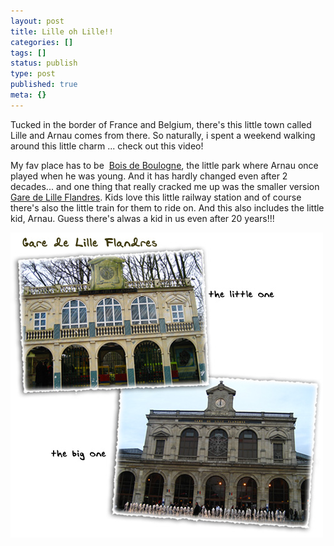 ```yaml
---
layout: post
title: Lille oh Lille!!
categories: []
tags: []
status: publish
type: post
published: true
meta: {}
---
```

Tucked in the border of France and Belgium, there's this little town called Lille and Arnau comes from there. So naturally, i spent a weekend walking around this little charm ... check out this video!

    

My fav place has to be  [Bois de Boulogne](http://www.theotherside.co.uk/tm-heritage/visit/visit-lille-citadelle.htm), the little park where Arnau once played when he was young. And it has hardly changed even after 2 decades... and one thing that really cracked me up was the smaller version [Gare de Lille Flandres](http://en.wikipedia.org/wiki/Gare_de_Lille-Europe). Kids love this little railway station and of course there's also the little train for them to ride on. And this also includes the little kid, Arnau. Guess there's alwas a kid in us even after 20 years!!!

![](/img/gare_lille_flandres.jpg)
